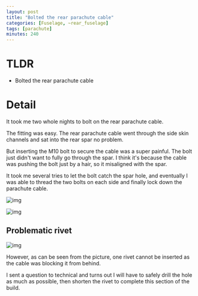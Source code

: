 ```yaml
---
layout: post
title: "Bolted the rear parachute cable"
categories: [Fuselage, ~rear_fuselage]
tags: [parachute]
minutes: 240
---
```


# TLDR

- Bolted the rear parachute cable

# Detail

It took me two whole nights to bolt on the rear parachute cable.

The fitting was easy. The rear parachute cable went through the side skin channels and sat into the rear spar no problem.

But inserting the M10 bolt to secure the cable was a super painful. The bolt just didn't want to fully go through the spar. I think it's because the cable was pushing the bolt just by a hair, so it misaligned with the spar.

It took me several tries to let the bolt catch the spar hole, and eventually I was able to thread the two bolts on each side and finally lock down the parachute cable.

![img](https://lh3.googleusercontent.com/pw/AP1GczPlobI3JblCx5VhJfoQOZ5GixZEtS5DgCkq1_Gb8NBbwdpSRq4d5xbgyoaEiGs3YCVvU_3-na3rErRXS7bQtX-FLZ04GElhswc1Mt0a8gawC9uoNe3El8nfWtvCGYPQWDSVKzUbzEe3b2XezwLI_z6f0w=w2174-h2888-s-no-gm?authuser=0)

![img](https://lh3.googleusercontent.com/pw/AP1GczP-wZG3120FCWmYXHhneKpAc7XpWNFhTCjc5Nqy7k01sULAXiFrYObd5lj8G-iWLHEXweEPHbfMAzBmQZrBe2zoNHXVOQK_Dbggpv8CGPTUPbRa4ju8XrT15UbmFxLYmZeDp_Q_ofKZR1rFP7fSSOIkKA=w2174-h2888-s-no-gm?authuser=0)

## Problematic rivet

![img](https://lh3.googleusercontent.com/pw/AP1GczPExT_VUo9BQAx4cXaCXpHQO6Q_qCZm-fv1acaDbZjSCoPuyRpe7tpngrCaWMxri38zsxvbO4x5qwINpr9jpITg-7UNdnjBkKKXIKeT-IHBZgOAUkB2L6xw1Nf0uTi-Uw2fEyO7VmnYJFX2nEtCiPVX_w=w2174-h2888-s-no-gm?authuser=0)

However, as can be seen from the picture, one rivet cannot be inserted as the cable was blocking it from behind.

I sent a question to technical and turns out I will have to safely drill the hole as much as possible, then shorten the rivet to complete this section of the build.

